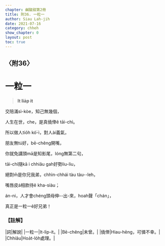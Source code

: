 ```yaml
---
chapter: 鹹酸甜第2冊
title: 附36. 一粒一
author: Siau Lah-jih
date: 2021-07-16
category: chheh
show_chapter: 0
layout: post
toc: true
---
```


## 〈附36〉
# 一粒一
> **It lia̍p it**

交陪滿sì-kòe，知己無幾個，

人生在世，che，是真僥倖ê tāi-chì。

所以做人tio̍h kó͘-ì，對人ài義氣，

朋友無tú好，bē-chêng開嘴，

你就免講頭mā是知影尾，lóng無第二句，

tāi-chì隨kā i chhiâu gah好勢liu-liu，

絕對m̄是你兄我弟，chhìn-chhái tàu tàu--leh，

嘴唇皮á相款待ê kha-siàu；

án-ni，人才會chéng頭母伸--出-來，hoah聲「chán」，

真正是一粒一ê好兄弟！


### 【註解】

|詞|解說|
|一粒一|It-li̍p-it。|
|Bē-chêng|未曾。|
|僥倖|Hiau-hēng，可憐不幸。|
|Chhiâu|Hoa̍t-lo̍h處理。|
